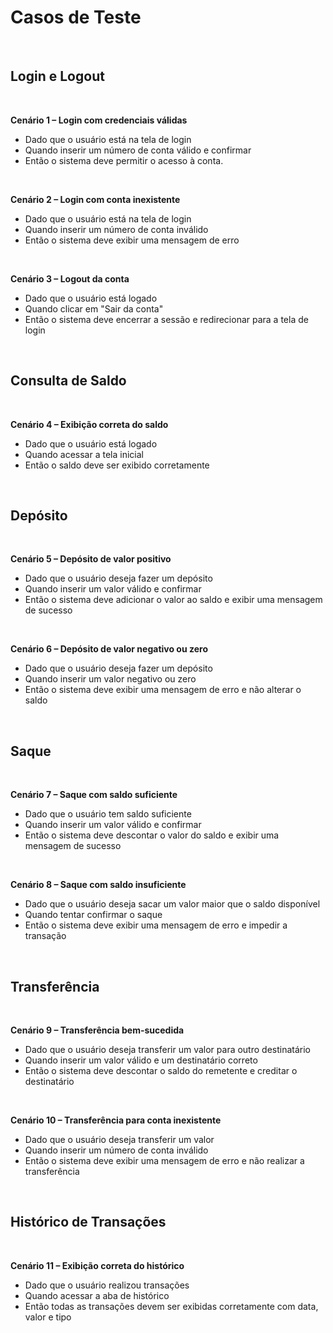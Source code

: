 # Casos de Teste
<br/>

##  Login e Logout
<br/>

**Cenário 1 – Login com credenciais válidas**
<br/>

* Dado que o usuário está na tela de login
* Quando inserir um número de conta válido e confirmar
* Então o sistema deve permitir o acesso à conta.

<br/>

**Cenário 2 – Login com conta inexistente**
<br/>

* Dado que o usuário está na tela de login
* Quando inserir um número de conta inválido
* Então o sistema deve exibir uma mensagem de erro

<br/>

**Cenário 3 – Logout da conta**
<br/>

* Dado que o usuário está logado
* Quando clicar em "Sair da conta"
* Então o sistema deve encerrar a sessão e redirecionar para a tela de login

<br/>


## Consulta de Saldo
<br/>

**Cenário 4 – Exibição correta do saldo**
<br/>

* Dado que o usuário está logado
* Quando acessar a tela inicial
* Então o saldo deve ser exibido corretamente

<br/>


## Depósito
<br/>

**Cenário 5 – Depósito de valor positivo**
<br/>

* Dado que o usuário deseja fazer um depósito
* Quando inserir um valor válido e confirmar
* Então o sistema deve adicionar o valor ao saldo e exibir uma mensagem de sucesso

<br/>

**Cenário 6 – Depósito de valor negativo ou zero**
<br/>

* Dado que o usuário deseja fazer um depósito
* Quando inserir um valor negativo ou zero
* Então o sistema deve exibir uma mensagem de erro e não alterar o saldo

<br/>


## Saque
<br/>

**Cenário 7 – Saque com saldo suficiente**
<br/>

* Dado que o usuário tem saldo suficiente
* Quando inserir um valor válido e confirmar
* Então o sistema deve descontar o valor do saldo e exibir uma mensagem de sucesso

<br/>

**Cenário 8 – Saque com saldo insuficiente**
<br/>

* Dado que o usuário deseja sacar um valor maior que o saldo disponível
* Quando tentar confirmar o saque
* Então o sistema deve exibir uma mensagem de erro e impedir a transação

<br/>


## Transferência
<br/>

**Cenário 9 – Transferência bem-sucedida**
<br/>

* Dado que o usuário deseja transferir um valor para outro destinatário
* Quando inserir um valor válido e um destinatário correto
* Então o sistema deve descontar o saldo do remetente e creditar o destinatário

<br/>

**Cenário 10 – Transferência para conta inexistente**
<br/>

* Dado que o usuário deseja transferir um valor
* Quando inserir um número de conta inválido
* Então o sistema deve exibir uma mensagem de erro e não realizar a transferência

<br/>


## Histórico de Transações
<br/>

**Cenário 11 – Exibição correta do histórico**
<br/>

* Dado que o usuário realizou transações
* Quando acessar a aba de histórico
* Então todas as transações devem ser exibidas corretamente com data, valor e tipo